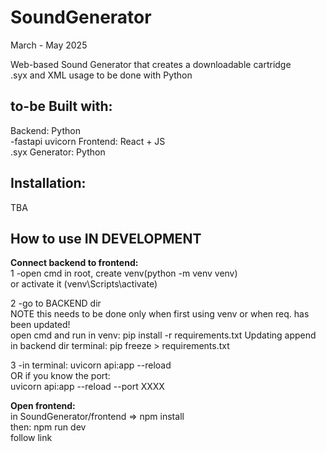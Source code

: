 # SoundGenerator
March - May 2025

Web-based Sound Generator that creates a downloadable cartridge <br>
.syx and XML usage to be done with Python <br>

## to-be Built with: <br>
Backend: Python <br>
    -fastapi uvicorn
Frontend: React + JS <br>
.syx Generator: Python <br>

## Installation: <br>
TBA <br>

## How to use IN DEVELOPMENT <br>

**Connect backend to frontend:** <br>
1 -open cmd in root, create venv(python -m venv venv) <br>
or activate it (venv\Scripts\activate) <br> 

2 -go to BACKEND dir <br>
NOTE this needs to be done only when first using venv or when req. has been updated!<br>
open cmd and run in venv: pip install -r requirements.txt
Updating append in backend dir terminal: pip freeze > requirements.txt

3 -in terminal: uvicorn api:app --reload <br>
OR if you know the port: <br>
uvicorn api:app --reload --port XXXX <br>

**Open frontend:** <br>
in SoundGenerator/frontend  => npm install <br>
then: npm run dev <br>
follow link

